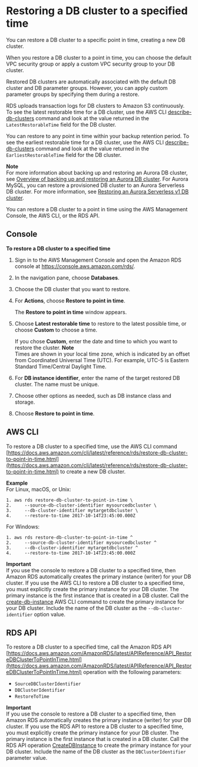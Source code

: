 # Restoring a DB cluster to a specified time<a name="USER_PIT"></a>

You can restore a DB cluster to a specific point in time, creating a new DB cluster\.

When you restore a DB cluster to a point in time, you can choose the default VPC security group or apply a custom VPC security group to your DB cluster\.

Restored DB clusters are automatically associated with the default DB cluster and DB parameter groups\. However, you can apply custom parameter groups by specifying them during a restore\.

RDS uploads transaction logs for DB clusters to Amazon S3 continuously\. To see the latest restorable time for a DB cluster, use the AWS CLI [describe\-db\-clusters](https://docs.aws.amazon.com/cli/latest/reference/rds/describe-db-clusters.html) command and look at the value returned in the `LatestRestorableTime` field for the DB cluster\.

You can restore to any point in time within your backup retention period\. To see the earliest restorable time for a DB cluster, use the AWS CLI [describe\-db\-clusters](https://docs.aws.amazon.com/cli/latest/reference/rds/describe-db-clusters.html) command and look at the value returned in the `EarliestRestorableTime` field for the DB cluster\.

**Note**  
For more information about backing up and restoring an Aurora DB cluster, see [Overview of backing up and restoring an Aurora DB cluster](Aurora.Managing.Backups.md)\. For Aurora MySQL, you can restore a provisioned DB cluster to an Aurora Serverless DB cluster\. For more information, see [Restoring an Aurora Serverless v1 DB cluster](aurora-serverless.restorefromsnapshot.md)\.

You can restore a DB cluster to a point in time using the AWS Management Console, the AWS CLI, or the RDS API\.

## Console<a name="USER_PIT.CON"></a>

**To restore a DB cluster to a specified time**

1. Sign in to the AWS Management Console and open the Amazon RDS console at [https://console\.aws\.amazon\.com/rds/](https://console.aws.amazon.com/rds/)\.

1. In the navigation pane, choose **Databases**\.

1. Choose the DB cluster that you want to restore\.

1. For **Actions**, choose **Restore to point in time**\.

   The **Restore to point in time** window appears\.

1. Choose **Latest restorable time** to restore to the latest possible time, or choose **Custom** to choose a time\.

   If you chose **Custom**, enter the date and time to which you want to restore the cluster\.
**Note**  
Times are shown in your local time zone, which is indicated by an offset from Coordinated Universal Time \(UTC\)\. For example, UTC\-5 is Eastern Standard Time/Central Daylight Time\.

1. For **DB instance identifier**, enter the name of the target restored DB cluster\. The name must be unique\.

1. Choose other options as needed, such as DB instance class and storage\.

1. Choose **Restore to point in time**\.

## AWS CLI<a name="USER_PIT.CLI"></a>

To restore a DB cluster to a specified time, use the AWS CLI command [https://docs.aws.amazon.com/cli/latest/reference/rds/restore-db-cluster-to-point-in-time.html](https://docs.aws.amazon.com/cli/latest/reference/rds/restore-db-cluster-to-point-in-time.html) to create a new DB cluster\.

**Example**  
For Linux, macOS, or Unix:  

```
1. aws rds restore-db-cluster-to-point-in-time \
2.     --source-db-cluster-identifier mysourcedbcluster \
3.     --db-cluster-identifier mytargetdbcluster \
4.     --restore-to-time 2017-10-14T23:45:00.000Z
```
For Windows:  

```
1. aws rds restore-db-cluster-to-point-in-time ^
2.     --source-db-cluster-identifier mysourcedbcluster ^
3.     --db-cluster-identifier mytargetdbcluster ^
4.     --restore-to-time 2017-10-14T23:45:00.000Z
```

**Important**  
If you use the console to restore a DB cluster to a specified time, then Amazon RDS automatically creates the primary instance \(writer\) for your DB cluster\. If you use the AWS CLI to restore a DB cluster to a specified time, you must explicitly create the primary instance for your DB cluster\. The primary instance is the first instance that is created in a DB cluster\. Call the [create\-db\-instance](https://docs.aws.amazon.com/cli/latest/reference/rds/create-db-instance.html) AWS CLI command to create the primary instance for your DB cluster\. Include the name of the DB cluster as the `--db-cluster-identifier` option value\.

## RDS API<a name="USER_PIT.API"></a>

To restore a DB cluster to a specified time, call the Amazon RDS API [https://docs.aws.amazon.com/AmazonRDS/latest/APIReference/API_RestoreDBClusterToPointInTime.html](https://docs.aws.amazon.com/AmazonRDS/latest/APIReference/API_RestoreDBClusterToPointInTime.html) operation with the following parameters:
+ `SourceDBClusterIdentifier`
+ `DBClusterIdentifier`
+ `RestoreToTime`

**Important**  
If you use the console to restore a DB cluster to a specified time, then Amazon RDS automatically creates the primary instance \(writer\) for your DB cluster\. If you use the RDS API to restore a DB cluster to a specified time, you must explicitly create the primary instance for your DB cluster\. The primary instance is the first instance that is created in a DB cluster\. Call the RDS API operation [ CreateDBInstance](https://docs.aws.amazon.com/AmazonRDS/latest/APIReference/API_CreateDBInstance.html) to create the primary instance for your DB cluster\. Include the name of the DB cluster as the `DBClusterIdentifier` parameter value\.